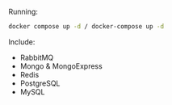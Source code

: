 Running:

```bash
docker compose up -d / docker-compose up -d
```

Include:

- RabbitMQ
- Mongo & MongoExpress
- Redis
- PostgreSQL
- MySQL

